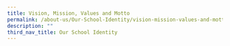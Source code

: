 ```yaml
---
title: Vision, Mission, Values and Motto
permalink: /about-us/Our-School-Identity/vision-mission-values-and-motto/
description: ""
third_nav_title: Our School Identity
---
```

